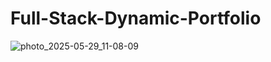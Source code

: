 # Full-Stack-Dynamic-Portfolio
![photo_2025-05-29_11-08-09](https://github.com/user-attachments/assets/42253ecf-801d-4337-9857-e5ba9d9682ba)
